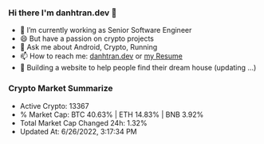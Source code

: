 ### Hi there I'm danhtran.dev 👋

- 🔭 I’m currently working as Senior Software Engineer
- 😄 But have a passion on crypto projects
- 💬 Ask me about Android, Crypto, Running 
- 📫 How to reach me: <a href="https://danhtran.dev" target="_blank">danhtran.dev</a> or <a href="Developer-Resume.pdf" target="_blank">my Resume</a>
- 🌱 Building a website to help people find their dream house (updating ...)

### Crypto Market Summarize
- Active Crypto: 13367
- % Market Cap: BTC 40.63% | ETH 14.83% | BNB 3.92%
- Total Market Cap Changed 24h: 1.32%
- Updated At: 6/26/2022, 3:17:34 PM

